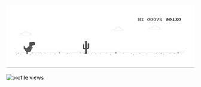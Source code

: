 
![image](https://github.com/Johnnypham7496/Dino/blob/main/dino.gif)
<p>
    <img src="![](https://komarev.com/ghpvc/?username=Johnnypham7496&style=flat-square&label=PROFILE+VIEWS)" alt="profile views">
</p>